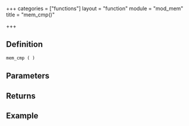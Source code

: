 +++
categories = ["functions"]
layout = "function"
module = "mod_mem"
title = "mem_cmp()"

+++

## Definition

    mem_cmp ( )

## Parameters

## Returns

## Example
